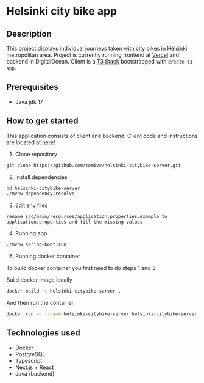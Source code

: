 # Helsinki city bike app

## Description
This project displays individual journeys taken with city bikes in Helsinki metropolitan area. Project is currently running frontend at [Vercel](https://helsinki-citybike.vercel.app/) and backend in DigitalOcean. Client is a [T3 Stack](https://create.t3.gg/) bootstrapped with `create-t3-app`.

## Prerequisites
* Java jdk 17

## How to get started
This application consists of client and backend. Client code and instructions are located at [here!](https://github.com/tomivv/helsinki-citybike)

1. Clone repository
```bash
git clone https://github.com/tomivv/helsinki-citybike-server.git
```
2. Install dependencies

```bash
cd helsinki-citybike-server
./mvnw dependency:resolve
```

3. Edit env files
```
rename src/main/resources/application.properties.example to application.properties and fill the missing values
```
4. Running app

```bash
./mvnw spring-boot:run
```

6. Running docker container

To build docker container you first need to do steps 1 and 3
  
Build docker image locally
```bash
docker build -t helsinki-citybike-server .
```
And then run the container
```bash
docker run -d --name helsinki-citybike-server helsinki-citybike-server
```

## Technologies used

* Docker
* PostgreSQL
* Typescript
* Next.js + React
* Java (backend)
